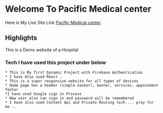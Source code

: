 # Welcome To Pacific Medical center

Here is My Live Site Link [Pacific Medical center](https://pacific-medical-center.web.app/).

## Highlights

This is a Demo website of a Hospital

### Tech I have used this project under below
    * This is My first Dynamic Project with Firebase Authentication
    * I have Also used React .
    * This is a super responsive website for all types of devices
    * Home page has a header (simple navbar), banner, services, appoinment footer
    *I have used Google sign in Process
    * New user also can sign in and password will be remembered
    * I have also used Context Api and Private Routing tech.... pray for me ..





